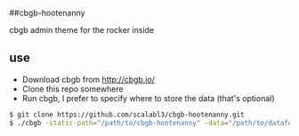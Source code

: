 ##cbgb-hootenanny

cbgb admin theme for the rocker inside

## use

* Download cbgb from http://cbgb.io/
* Clone this repo somewhere
* Run cbgb, I prefer to specify where to store the data (that's optional)

```bash
$ git clone https://github.com/scalabl3/cbgb-hootenanny.git
$ ./cbgb -static-path="/path/to/cbgb-hootenanny" -data="/path/to/datafolder"
```

